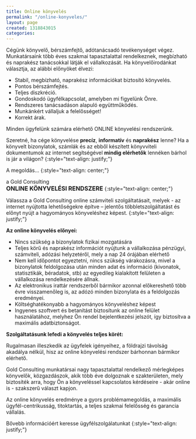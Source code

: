 ```yaml
---
title: Online könyvelés
permalink: "/online-konyveles/"
layout: page
created: 1318843015
categories: 
---
```

Cégünk könyvelő, bérszámfejtő, adótanácsadó tevékenységet végez. Munkatársaink több éves szakmai tapasztalattal rendelkeznek, megbízható és naprakész tanácsokkal látják el vállalkozását. Ha könyvelőirodánkat választja, az alábbi előnyöket élvezi:<span style="text-decoration: underline;"></span><span style="text-decoration: underline;"></span>

*   Stabil, megbízható, naprakész információkat biztosító könyvelés.<span style="text-decoration: underline;"></span><span style="text-decoration: underline;"></span>
*   Pontos bérszámfejtés.<span style="text-decoration: underline;"></span><span style="text-decoration: underline;"></span>
*   Teljes diszkréció.<span style="text-decoration: underline;"></span><span style="text-decoration: underline;"></span>
*   Gondoskodó ügyfélkapcsolat, amelyben mi figyelünk Önre.
*   Rendszeres tanácsadáson alapuló együttműködés.<span style="text-decoration: underline;"></span><span style="text-decoration: underline;"></span>
*   Munkánkért vállaljuk a felelősséget!<span style="text-decoration: underline;"></span><span style="text-decoration: underline;"></span>
*   Korrekt árak.<span style="text-decoration: underline;"></span><span style="text-decoration: underline;"></span>

Minden ügyfelünk számára elérhető ONLINE könyvelési rendszerünk.

Szeretné, ha cége könyvelése **precíz**, **informatív** és **naprakész** lenne? Ha a könyvelt bizonylatok, számlák és az ebből készített könyvviteli dokumentumok az internet segítségével **mindig elérhetők** lennéken bárhol is jár a világon?
{:style="text-align: justify;"}

A megoldás...
{:style="text-align: center;"}

a Gold Consulting  
**<span style="font-size: medium;">ONLINE KÖNYVELÉSI RENDSZERE</span>**
{:style="text-align: center;"}

Válassza a Gold Consulting online számviteli szolgáltatásait, melyek - az internet nyújtotta lehetőségekre építve – jelentős többletszolgáltatást és előnyt nyújt a hagyományos könyveléshez képest.
{:style="text-align: justify;"}

**Az online könyvelés előnyei:**

*   Nincs szükség a bizonylatok fizikai mozgatására
*   Teljes körű és naprakész információt nyújtunk a vállalkozása pénzügyi, számviteli, adózási helyzetéről, mely a nap 24 órájában elérhető
*   Nem kell időpontot egyeztetni, nincs szükség várakozásra, mivel a bizonylatok feldolgozása után minden adat és információ (kivonatok, statisztikák, béradatok, stb) az egyedileg kialakított felületen a vállalkozása rendelkezésére állnak.
*   Az elektronikus irattár rendszerből bármikor azonnal előkereshető több évre visszamenőleg is, az adózó minden bizonylata és a feldolgozás eredményei.
*   Költséghatékonyabb a hagyományos könyveléshez képest
*   Ingyenes szoftvert és betanítást biztosítunk az online felület használatához, melyhez Ön rendel bejelentkezési jelszót, így biztosítva a maximális adatbiztonságot.

**Szolgáltatásunk lefedi a könyvelés teljes körét:**

Rugalmasan illeszkedik az ügyfelek igényeihez, a földrajzi távolság akadálya nélkül, hisz az online könyvelési rendszer bárhonnan bármikor elérhető.  

Gold Consulting munkatársai nagy tapasztalattal rendelkező mérlegképes könyvelők, közgazdászok, akik több éve dolgoznak e szakterületen, mely biztosíték arra, hogy Ön a könyveléssel kapcsolatos kérdéseire - akár online is - szakszerű választ kapjon.  

Az online könyvelés eredménye a gyors problémamegoldás, a maximális ügyfél-centrikusság, titoktartás, a teljes szakmai felelősség és garancia vállalás.  

Bővebb információért keresse ügyfélszolgálatunkat
{:style="text-align: justify;"}